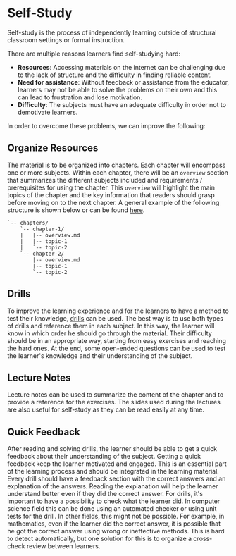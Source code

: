 # Self-Study

Self-study is the process of independently learning outside of structural classroom settings or formal instruction.

There are multiple reasons learners find self-studying hard:

- **Resources**: Accessing materials on the internet can be challenging due to the lack of structure and the difficulty in finding reliable content.
- **Need for assistance**: Without feedback or assistance from the educator, learners may not be able to solve the problems on their own and this can lead to frustration and lose motivation.
- **Difficulty**: The subjects must have an adequate difficulty in order not to demotivate learners.

In order to overcome these problems, we can improve the following:

## Organize Resources

The material is to be organized into chapters.
Each chapter will encompass one or more subjects.
Within each chapter, there will be an `overview` section that summarizes the different subjects included and requirements / prerequisites for using the chapter.
This `overview` will highlight the main topics of the chapter and the key information that readers should grasp before moving on to the next chapter.
A general example of the following structure is shown below or can be found [here](https://github.com/open-education-hub/oer-template).

```text
`-- chapters/
    `-- chapter-1/
    |   |-- overview.md
    |   |-- topic-1
    |   `-- topic-2
    `-- chapter-2/
        |-- overview.md
        |-- topic-1
        `-- topic-2
```

## Drills

To improve the learning experience and for the learners to have a method to test their knowledge, [drills](../../../develop-organize/drills/reading/read.md) can be used.
The best way is to use both types of drills and reference them in each subject.
In this way, the learner will know in which order he should go through the material.
Their difficulty should be in an appropriate way, starting from easy exercises and reaching the hard ones.
At the end, some open-ended questions can be used to test the learner's knowledge and their understanding of the subject.

## Lecture Notes

Lecture notes can be used to summarize the content of the chapter and to provide a reference for the exercises.
The slides used during the lectures are also useful for self-study as they can be read easily at any time.

## Quick Feedback

After reading and solving drills, the learner should be able to get a quick feedback about their understanding of the subject.
Getting a quick feedback keep the learner motivated and engaged.
This is an essential part of the learning process and should be integrated in the learning material.
Every drill should have a feedback section with the correct answers and an explanation of the answers.
Reading the explanation will help the learner understand better even if they did the correct answer.
For drills, it's important to have a possibility to check what the learner did.
In computer science field this can be done using an automated checker or using unit tests for the drill.
In other fields, this might not be possible.
For example, in mathematics, even if the learner did the correct answer, it is possible that he got the correct answer using wrong or ineffective methods.
This is hard to detect automatically, but one solution for this is to organize a cross-check review between learners.
